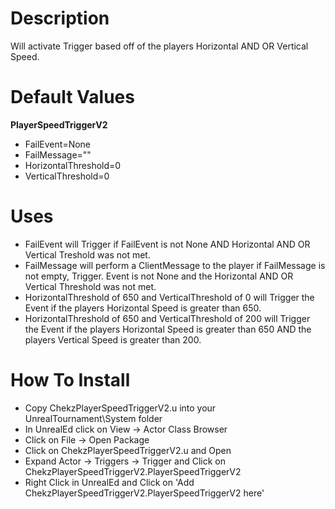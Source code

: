 Description
===============

Will activate Trigger based off of the players Horizontal AND OR Vertical Speed.

Default Values
===============

**PlayerSpeedTriggerV2**
- FailEvent=None
- FailMessage=""
- HorizontalThreshold=0
- VerticalThreshold=0

Uses
===============

- FailEvent will Trigger if FailEvent is not None AND Horizontal AND OR Vertical Treshold was not met.
- FailMessage will perform a ClientMessage to the player if FailMessage is not empty, Trigger. Event is not None and the Horizontal AND OR Vertical Threshold was not met.
- HorizontalThreshold of 650 and VerticalThreshold of 0 will Trigger the Event if the players Horizontal Speed is greater than 650.
- HorizontalThreshold of 650 and VerticalThreshold of 200 will Trigger the Event if the players Horizontal Speed is greater than 650 AND the players Vertical Speed is greater than 200.

How To Install
===============

- Copy ChekzPlayerSpeedTriggerV2.u into your UnrealTournament\\System folder
- In UnrealEd click on View -> Actor Class Browser
- Click on File -> Open Package
- Click on ChekzPlayerSpeedTriggerV2.u and Open
- Expand Actor -> Triggers -> Trigger and Click on ChekzPlayerSpeedTriggerV2.PlayerSpeedTriggerV2
- Right Click in UnrealEd and Click on 'Add ChekzPlayerSpeedTriggerV2.PlayerSpeedTriggerV2 here'
